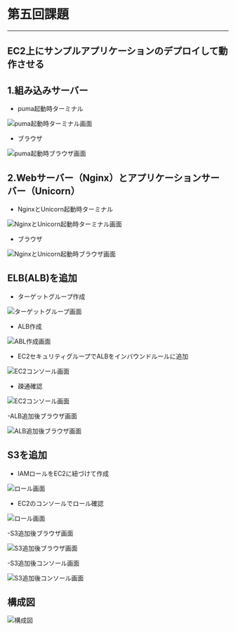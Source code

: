 # 第五回課題
***
## EC2上にサンプルアプリケーションのデプロイして動作させる

## 1.組み込みサーバー

- puma起動時ターミナル

![puma起動時ターミナル画面](./img/puma-terminal.png)

- ブラウザ

![puma起動時ブラウザ画面](./img/puma-browser.png)


## 2.Webサーバー（Nginx）とアプリケーションサーバー（Unicorn）

- NginxとUnicorn起動時ターミナル

![NginxとUnicorn起動時ターミナル画面](./img/nginx-unicorn-terminal.png)

- ブラウザ

![NginxとUnicorn起動時ブラウザ画面](./img/nginx-unicorn-browser.png)


## ELB(ALB)を追加

- ターゲットグループ作成

![ターゲットグループ画面](./img/Target-group-details-Load-Balancing-EC2.png)

- ALB作成

![ABL作成画面](./img/Load-balancer-details-Load-Balancing-EC2.png)


- EC2セキュリティグループでALBをインバウンドルールに追加

![EC2コンソール画面](./img/EC2-ALB-security.png)


- 疎通確認

![EC2コンソール画面](./img/Target-group-details-EC2.png)


-ALB追加後ブラウザ画面

![ALB追加後ブラウザ画面](./img/ALB-browser.png)


## S3を追加

- IAMロールをEC2に紐づけて作成

![ロール画面](./img/create-IAM-role.png)


- EC2のコンソールでロール確認

![ロール画面](./img/EC2-IAM-role-console.png)


-S3追加後ブラウザ画面

![S3追加後ブラウザ画面](./img/S3-browser.png)


-S3追加後コンソール画面

![S3追加後コンソール画面](./img/raisetech-lec05-s3-S3-bucket.png)


## 構成図

![構成図](./img/AWS構成図.png)
